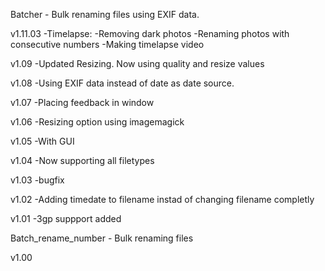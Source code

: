 Batcher - Bulk renaming files using EXIF data.

v1.11.03
 -Timelapse:
    -Removing dark photos
    -Renaming photos with consecutive numbers
    -Making timelapse video

v1.09
 -Updated Resizing. Now using quality and resize values

v1.08
 -Using EXIF data instead of date as date source.

v1.07
 -Placing feedback in window

v1.06
 -Resizing option using imagemagick

v1.05
 -With GUI
 
v1.04
 -Now supporting all filetypes
 
v1.03
 -bugfix

v1.02
 -Adding timedate to filename instad of changing filename completly

v1.01
 -3gp suppport added


Batch_rename_number - Bulk renaming files

v1.00
